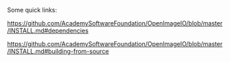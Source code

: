 Some quick links:

https://github.com/AcademySoftwareFoundation/OpenImageIO/blob/master/INSTALL.md#dependencies

https://github.com/AcademySoftwareFoundation/OpenImageIO/blob/master/INSTALL.md#building-from-source
